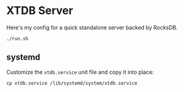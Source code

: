 # XTDB Server

Here's my config for a quick standalone server backed by RocksDB.

```
./run.sh
```

## systemd

Customize the `xtdb.service` unit file and copy it into place:
```
cp xtdb.service /lib/systemd/system/xtdb.service
```
